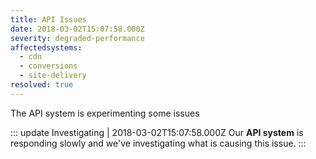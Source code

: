```yaml
---
title: API Issues
date: 2018-03-02T15:07:58.000Z
severity: degraded-performance
affectedsystems:
  - cdn
  - conversions
  - site-delivery
resolved: true
---
```


The API system is experimenting some issues

::: update Investigating | 2018-03-02T15:07:58.000Z
Our **API system** is responding slowly and we've investigating what is causing this issue.
:::
